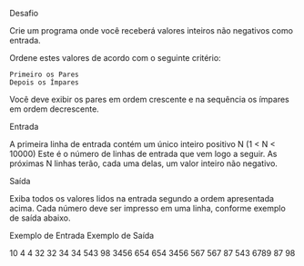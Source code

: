 Desafio

Crie um programa onde você receberá valores inteiros não negativos como entrada.

Ordene estes valores de acordo com o seguinte critério:

    Primeiro os Pares
    Depois os Ímpares

Você deve exibir os pares em ordem crescente e na sequência os ímpares em ordem decrescente.

Entrada

A primeira linha de entrada contém um único inteiro positivo N (1 < N < 10000) Este é o número de linhas de entrada que vem logo a seguir. As próximas N linhas terão, cada uma delas, um valor inteiro não negativo.

Saída

Exiba todos os valores lidos na entrada segundo a ordem apresentada acima. Cada número deve ser impresso em uma linha, conforme exemplo de saída abaixo.
 
Exemplo de Entrada 	Exemplo de Saída

10
4                   4
32                  32
34                  34
543                 98
3456                654
654                 3456
567                 567
87                  543
6789                87
98
